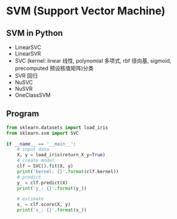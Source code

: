 # SVM (Support Vector Machine)


## SVM in Python

- LinearSVC
- LinearSVR
- SVC  (kernel: linear 线性, polynomial 多项式, rbf 径向基, sigmoid, precomputed 预设核值矩阵)分类
- SVR 回归
- NuSVC
- NuSVR
- OneClassSVM

## Program

```py
from sklearn.datasets import load_iris
from sklearn.svm import SVC

if __name__ == '__main__':
    # input data
    X, y = load_iris(return_X_y=True)
    # create model
    clf = SVC().fit(X, y)
    print('kernel: {}'.format(clf.kernel))
    # predict
    y_ = clf.predict(X)
    print('y_: {}'.format(y_))

    # estimate
    s_ = clf.score(X, y)
    print('s_: {}'.format(s_))
```